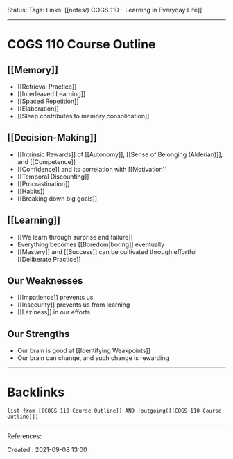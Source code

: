 Status: 
Tags: 
Links: [[notes/) COGS 110 - Learning in Everyday Life]]
___
# COGS 110 Course Outline
## [[Memory]]
- [[Retrieval Practice]]
- [[Interleaved Learning]]
- [[Spaced Repetition]]
- [[Elaboration]]
- [[Sleep contributes to memory consolidation]]
## [[Decision-Making]]
- [[Intrinsic Rewards]] of [[Autonomy]], [[Sense of Belonging (Alderian)]], and [[Competence]]
- [[Confidence]] and its correlation with [[Motivation]]
- [[Temporal Discounting]]
- [[Procrastination]]
- [[Habits]]
- [[Breaking down big goals]]
## [[Learning]]
- [[We learn through surprise and failure]]
- Everything becomes [[Boredom|boring]] eventually
- [[Mastery]] and [[Success]] can be cultivated through effortful [[Deliberate Practice]]
## Our Weaknesses
- [[Impatience]] prevents us 
- [[Insecurity]] prevents us from learning
- [[Laziness]] in our efforts
## Our Strengths
- Our brain is good at [[Identifying Weakpoints]]
- Our brain can change, and such change is rewarding
___
# Backlinks
```dataview
list from [[COGS 110 Course Outline]] AND !outgoing([[COGS 110 Course Outline]])
```
___
References:

Created:: 2021-09-08 13:00
